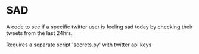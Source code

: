 # SAD



A code to see if a specific twitter user is feeling sad today by checking their tweets from the last 24hrs.

Requires a separate script 'secrets.py' with twitter api keys 
